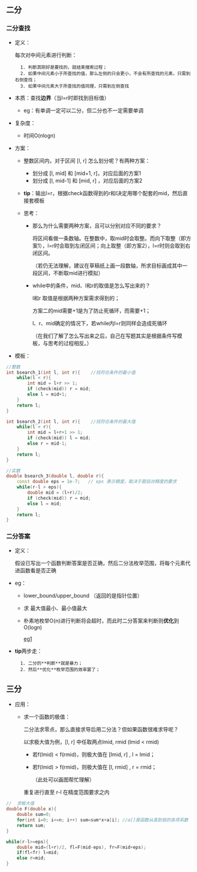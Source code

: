 ## 二分

### 二分查找

- 定义：

    每次对中间元素进行判断：

    	1. 判断其刚好是要找的，就结束搜索过程；
     	2. 如果中间元素小于所查找的值，那么左侧的只会更小，不会有所查找的元素，只需到右侧查找；
     	3. 如果中间元素大于所查找的值同理，只需到左侧查找

- 本质：查找**边界**（当l=r时即找到目标值）

    - eg：有单调一定可以二分，但二分也不一定需要单调

- 复杂度：

    - 时间O(nlogn)

- 方案：

    - 整数区间内，对于区间 [l, r] 怎么划分呢？有两种方案：

        - 划分成 [l, mid] 和 [mid+1, r]，对应后面的方案1
        - 划分成 [l, mid-1] 和 [mid, r] ，对应后面的方案2

    - **tip**：输出l=r，根据check函数得到的r和l决定用哪个配套的mid，然后直接套模板

    - 思考：

        - 那么为什么需要两种方案，且可以分别对应不同的要求？

            将区间看做一条数轴。在整数中，取mid时会取整。而向下取整（即方案1），l=r时会取到左闭区间；向上取整（即方案2），l=r时则会取到右闭区间。

            （若仍无法理解，建议在草稿纸上画一段数轴，所求目标画成其中一段区间，不断取mid进行模拟）

        - while中的条件，mid、l和r的取值是怎么写出来的？

            l和r 取值是根据两种方案需求得到的；

            方案二的mid需要+1是为了防止死循环，而需要+1；

            l、r、mid确定的情况下，若while内l=r则同样会造成死循环

            （在我们了解了怎么写出来之后，自己在写题其实是根据条件写模板，与思考的过程相反。）

- 模板：

```c++
//整数
int bsearch_1(int l, int r){	//找符合条件的最小值
    while(l < r){
        int mid = l+r >> 1;
        if (check(mid)) r = mid;
        else l = mid+1;
    }
    return l;
}

int bsearch_2(int l, int r){	//找符合条件的最大值
    while(l < r){
        int mid = l+r+1 >> 1;
        if (check(mid)) l = mid;
        else r = mid-1;
    }
    return l;
}

//实数
double bsearch_3(double l, double r){
    const double eps = 1e-7;   // eps 表示精度，取决于题目对精度的要求
    while(r-l > eps){
        double mid = (l+r)/2;
        if (check(mid)) r = mid;
        else l = mid;
    }
    return l;
}
```

### 二分答案

- 定义：

    假设已写出一个函数判断答案是否正确，然后二分法枚举范围，将每个元素代进函数看是否正确

- eg：
    - lower_bound/upper_bound （返回的是指针位置）

    - 求 最大值最小、最小值最大

    - 朴素地枚举O(n)进行判断将会超时，而此时二分答案来判断则**优化**到O(logn)

        [eg1](https://github.com/Evfidiw/acm-blog/blob/main/code/1_basic/topics/luoguP1873.cpp)

- **tip**两步走：

    	1. 二分的**判断**就是暴力；
     	2. 然后**优化**枚举范围的效率罢了；

## 三分

- 应用：

    - 求一个函数的极值：

        二分法求零点，那么直接求导后用二分法？但如果函数很难求导呢？

        以求极大值为例，[l, r] 中任取两点lmid, rmid (lmid < rmid) 

        - 若f(lmid) < f(rmid)，则极大值在 [lmid, r] , l = lmid；

        - 若f(lmid) > f(rmid)，则极大值在 [l, rmid] , r = rmid；

            （此处可以画图帮忙理解）

        重复进行直至 r-l 在精度范围要求之内

```c++
//	求极大值
double F(double x){
	double sum=0;
	for(int i=0; i<=n; i++) sum=sum*x+a[i];	//a[]是函数从高到低的各项系数
	return sum; 
}

while(r-l>=eps){
	double mid=(l+r)/2, fl=F(mid-eps), fr=F(mid+eps);
	if(fl<fr) l=mid;
	else r=mid;
}
```

## 